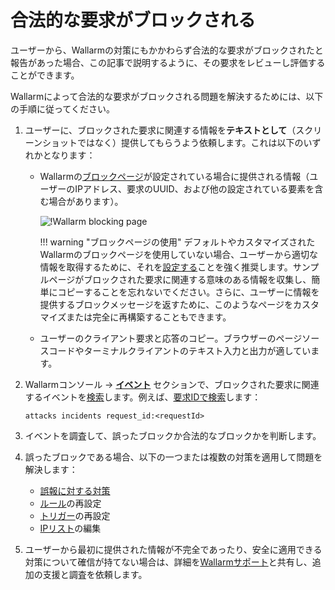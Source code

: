 # 合法的な要求がブロックされる

ユーザーから、Wallarmの対策にもかかわらず合法的な要求がブロックされたと報告があった場合、この記事で説明するように、その要求をレビューし評価することができます。

Wallarmによって合法的な要求がブロックされる問題を解決するためには、以下の手順に従ってください。

1. ユーザーに、ブロックされた要求に関連する情報を**テキストとして**（スクリーンショットではなく）提供してもらうよう依頼します。これは以下のいずれかとなります：

    * Wallarmの[ブロックページ](../admin-en/configuration-guides/configure-block-page-and-code.md#customizing-sample-blocking-page)が設定されている場合に提供される情報（ユーザーのIPアドレス、要求のUUID、および他の設定されている要素を含む場合があります）。

        ![!Wallarm blocking page](../images/configuration-guides/blocking-page-provided-by-wallarm-36.png)

        !!! warning "ブロックページの使用"
            デフォルトやカスタマイズされたWallarmのブロックページを使用していない場合、ユーザーから適切な情報を取得するために、それを[設定する](../admin-en/configuration-guides/configure-block-page-and-code.md#customizing-sample-blocking-page)ことを強く推奨します。サンプルページがブロックされた要求に関連する意味のある情報を収集し、簡単にコピーすることを忘れないでください。さらに、ユーザーに情報を提供するブロックメッセージを返すために、このようなページをカスタマイズまたは完全に再構築することもできます。
    
    * ユーザーのクライアント要求と応答のコピー。ブラウザーのページソースコードやターミナルクライアントのテキスト入力と出力が適しています。

1. Wallarmコンソール → [**イベント**](../user-guides/events/check-attack.md) セクションで、ブロックされた要求に関連するイベントを[検索](../user-guides/search-and-filters/use-search.md)します。例えば、[要求IDで検索](../user-guides/search-and-filters/use-search.md#search-by-request-identifier)します：

    ```
    attacks incidents request_id:<requestId>
    ```

1. イベントを調査して、誤ったブロックか合法的なブロックかを判断します。
1. 誤ったブロックである場合、以下の一つまたは複数の対策を適用して問題を解決します： 

    * [誤報に対する対策](../user-guides/events/false-attack.md)
    * [ルール](../user-guides/rules/intro.md)の再設定
    * [トリガー](../user-guides/triggers/triggers.md)の再設定
    * [IPリスト](../user-guides/ip-lists/overview.md)の編集

1. ユーザーから最初に提供された情報が不完全であったり、安全に適用できる対策について確信が持てない場合は、詳細を[Wallarmサポート](mailto:support@wallarm.com)と共有し、追加の支援と調査を依頼します。